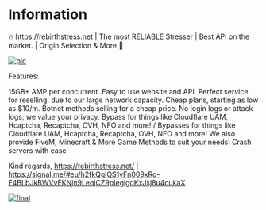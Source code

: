 # Information
🔥 https://rebirthstress.net | The most RELIABLE Stresser | Best API on the market. | Origin Selection & More 🚰

<a href="https://rebirthstress.net?github"><img src="https://i.ibb.co/vCNX2n2X/new.png" alt="pic" border="0"></a>

Features:

15GB+ AMP per concurrent.
Easy to use website and API.
Perfect service for reselling, due to our large network capacity.
Cheap plans, starting as low as $10/m. Botnet methods selling for a cheap price.
No login logs or attack logs, we value your privacy. 
Bypass for things like Cloudflare UAM, Hcaptcha, Recaptcha, OVH, NFO and more! / Bypasses for things like Cloudflare UAM, Hcaptcha, Recaptcha, OVH, NFO and more!
We also provide FiveM, Minecraft & More Game Methods to suit your needs! Crash servers with ease

Kind regards, https://rebirthstress.net/ | https://signal.me/#eu/h2fkQglQS1yFn009xRq-F4BLbJkBWVvEKNjn9LeqjCZ9pIegigdKxJsj8u4cukaX

<a href="https://rebirthstress.net?github"><img src="https://i.ibb.co/h1rJ0rhz/final.gif" alt="final" border="0"></a>